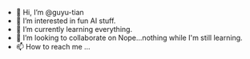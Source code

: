 - 👋 Hi, I’m @guyu-tian
- 👀 I’m interested in fun AI stuff.
- 🌱 I’m currently learning everything.
- 💞️ I’m looking to collaborate on Nope...nothing while I'm still learning.
- 📫 How to reach me ...

<!---
guyu-tian/guyu-tian is a ✨ special ✨ repository because its `README.md` (this file) appears on your GitHub profile.
You can click the Preview link to take a look at your changes.
--->
